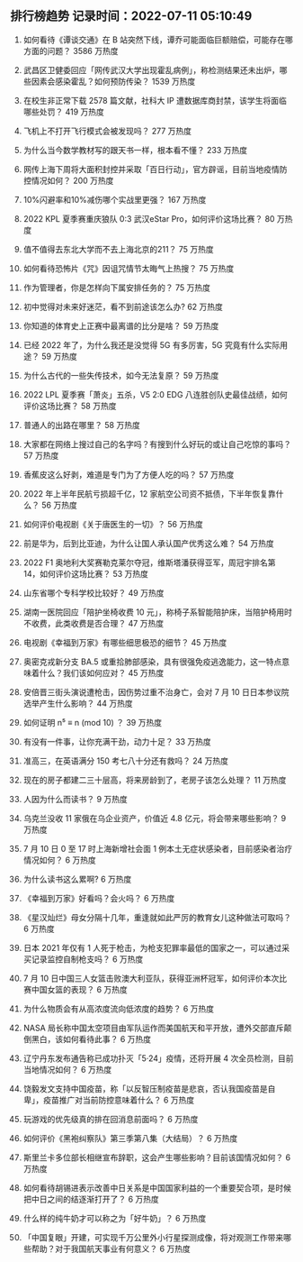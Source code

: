 
## 排行榜趋势 记录时间：2022-07-11 05:10:49
  
  1. 如何看待《谭谈交通》在 B 站突然下线，谭乔可能面临巨额赔偿，可能存在哪方面的问题？ 3586 万热度
    
  2. 武昌区卫健委回应「网传武汉大学出现霍乱病例」，称检测结果还未出炉，哪些因素会感染霍乱？如何预防传染？ 1539 万热度
    
  3. 在校生非正常下载 2578 篇文献，社科大 IP 遭数据库商封禁，该学生将面临哪些处罚？ 419 万热度
    
  4. 飞机上不打开飞行模式会被发现吗？ 277 万热度
    
  5. 为什么当今数学教材写的跟天书一样，根本看不懂？ 233 万热度
    
  6. 网传上海下周将大面积封控并采取「百日行动」，官方辟谣，目前当地疫情防控情况如何？ 200 万热度
    
  7. 10%闪避率和10%减伤哪个实战里更强？ 167 万热度
    
  8. 2022 KPL 夏季赛重庆狼队 0:3 武汉eStar Pro，如何评价这场比赛？ 80 万热度
    
  9. 值不值得去东北大学而不去上海北京的211？ 75 万热度
    
  10. 如何看待恐怖片《咒》因诅咒情节太晦气上热搜？ 75 万热度
    
  11. 作为管理者，你是怎样向下属安排任务的？ 75 万热度
    
  12. 初中觉得对未来好迷茫，看不到前途该怎么办? 62 万热度
    
  13. 你知道的体育史上正赛中最离谱的比分是啥？ 59 万热度
    
  14. 已经 2022 年了，为什么我还是没觉得 5G 有多厉害，5G 究竟有什么实际用途？ 59 万热度
    
  15. 为什么古代的一些失传技术，如今无法复原？ 59 万热度
    
  16. 2022 LPL 夏季赛「萧炎」五杀，V5 2:0 EDG 八连胜创队史最佳战绩，如何评价这场比赛？ 58 万热度
    
  17. 普通人的出路在哪里？ 58 万热度
    
  18. 大家都在网络上搜过自己的名字吗？有搜到什么好玩的或让自己吃惊的事吗？ 57 万热度
    
  19. 香蕉皮这么好剥，难道是专门为了方便人吃的吗？ 57 万热度
    
  20. 2022 年上半年民航亏损超千亿，12 家航空公司资不抵债，下半年恢复靠什么？ 56 万热度
    
  21. 如何评价电视剧《关于唐医生的一切》？ 56 万热度
    
  22. 前是华为，后到比亚迪，为什么让国人承认国产优秀这么难？ 54 万热度
    
  23. 2022 F1 奥地利大奖赛勒克莱尔夺冠，维斯塔潘获得亚军，周冠宇排名第 14，如何评价这场比赛？ 53 万热度
    
  24. 山东省哪个专科学校比较好？ 49 万热度
    
  25. 湖南一医院回应「陪护坐椅收费 10 元」，称椅子系智能陪护床，当陪护椅用时不收费，此类收费是否合理？ 47 万热度
    
  26. 电视剧《幸福到万家》有哪些细思极恐的细节？ 45 万热度
    
  27. 奥密克戎新分支 BA.5 或重拾肺部感染，具有很强免疫逃逸能力，这一特点意味着什么？我们该如何应对？ 45 万热度
    
  28. 安倍晋三街头演说遭枪击，因伤势过重不治身亡，会对 7 月 10 日日本参议院选举产生什么影响？ 44 万热度
    
  29. 如何证明 n⁵ ≡ n (mod 10) ？ 39 万热度
    
  30. 有没有一件事，让你充满干劲，动力十足？ 33 万热度
    
  31. 准高三，在英语满分 150 考七八十分还有救吗？ 24 万热度
    
  32. 现在的房子都建二三十层高，将来房龄到了，老房子该怎么处理？ 11 万热度
    
  33. 人因为什么而读书？ 9 万热度
    
  34. 乌克兰没收 11 家俄在乌企业资产，价值近 4.8 亿元，将会带来哪些影响？ 9 万热度
    
  35. 7 月 10 日 0 至 17 时上海新增社会面 1 例本土无症状感染者，目前感染者治疗情况如何？ 6 万热度
    
  36. 为什么读书这么累啊? 6 万热度
    
  37. 《幸福到万家》好看吗？会火吗？ 6 万热度
    
  38. 《星汉灿烂》母女分隔十几年，重逢就如此严厉的教育女儿这种做法可取吗？ 6 万热度
    
  39. 日本 2021 年仅有 1 人死于枪击，为枪支犯罪率最低的国家之一，可以通过采买记录监控自制枪支吗？ 6 万热度
    
  40. 7 月 10 日中国三人女篮击败澳大利亚队，获得亚洲杯冠军，如何评价本次比赛中国女篮的表现？ 6 万热度
    
  41. 为什么物质会有从高浓度流向低浓度的趋势？ 6 万热度
    
  42. NASA 局长称中国太空项目由军队运作而美国航天和平开放，遭外交部直斥颠倒黑白，该如何看待此事？ 6 万热度
    
  43. 辽宁丹东发布通告称已成功扑灭「5·24」疫情，还将开展 4 次全员检测，目前当地情况如何？ 6 万热度
    
  44. 饶毅发文支持中国疫苗，称「以反智压制疫苗是悲哀，否认我国疫苗是自卑」，疫苗推广对当前防控意味着什么？ 6 万热度
    
  45. 玩游戏的优先级真的排在回消息前面吗？ 6 万热度
    
  46. 如何评价《黑袍纠察队》第三季第八集（大结局）？ 6 万热度
    
  47. 斯里兰卡多位部长相继宣布辞职，这会产生哪些影响？目前该国情况如何？ 6 万热度
    
  48. 如何看待胡锡进表示改善中日关系是中国国家利益的一个重要契合项，是时候把中日之间的结逐渐打开了？ 6 万热度
    
  49. 什么样的纯牛奶才可以称之为「好牛奶」？ 6 万热度
    
  50. 「中国复眼」开建，可实现千万公里外小行星探测成像，将对观测工作带来哪些帮助？对于我国航天事业有何意义？ 6 万热度
    